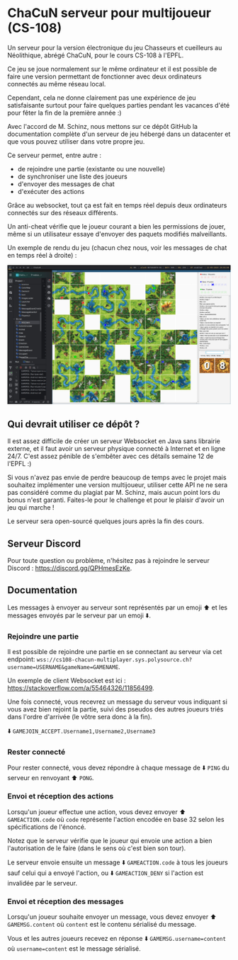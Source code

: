 # ChaCuN serveur pour multijoueur (CS-108)

Un serveur pour la version électronique du jeu Chasseurs et cueilleurs au Néolithique, abrégé ChaCuN, pour le cours CS-108 à l'EPFL.

Ce jeu se joue normalement sur le même ordinateur et il est possible de faire une version permettant de fonctionner avec deux ordinateurs connectés au même réseau local.

Cependant, cela ne donne clairement pas une expérience de jeu satisfaisante surtout pour faire quelques parties pendant les vacances d'été pour fêter la fin de la première année :)

Avec l'accord de M. Schinz, nous mettons sur ce dépôt GitHub la documentation complète d'un serveur de jeu hébergé dans un datacenter et que vous pouvez utiliser dans votre propre jeu.

Ce serveur permet, entre autre :
* de rejoindre une partie (existante ou une nouvelle)
* de synchroniser une liste des joueurs
* d'envoyer des messages de chat
* d'exécuter des actions

Grâce au websocket, tout ça est fait en temps réel depuis deux ordinateurs connectés sur des réseaux différents.

Un anti-cheat vérifie que le joueur courant a bien les permissions de jouer, même si un utilisateur essaye d'envoyer des paquets modifiés malveillants.

Un exemple de rendu du jeu (chacun chez nous, voir les messages de chat en temps réel à droite) :

![demo](demo.jpg)

## Qui devrait utiliser ce dépôt ?

Il est assez difficile de créer un serveur Websocket en Java sans librairie externe, et il faut avoir un serveur physique connecté à Internet et en ligne 24/7. C'est assez pénible de s'embêter avec ces détails semaine 12 de l'EPFL :)

Si vous n'avez pas envie de perdre beaucoup de temps avec le projet mais souhaitez implémenter une version multijoueur, utiliser cette API ne ne sera pas considéré comme du plagiat par M. Schinz, mais aucun point lors du bonus n'est garanti. Faites-le pour le challenge et pour le plaisir d'avoir un jeu qui marche !

Le serveur sera open-sourcé quelques jours après la fin des cours.

## Serveur Discord

Pour toute question ou problème, n'hésitez pas à rejoindre le serveur Discord : https://discord.gg/QPHmesEzKe.

## Documentation

Les messages à envoyer au serveur sont représentés par un emoji ⬆️ et les messages envoyés par le serveur par un emoji ⬇️.

### Rejoindre une partie

Il est possible de rejoindre une partie en se connectant au serveur via cet endpoint:
`wss://cs108-chacun-multiplayer.sys.polysource.ch?username=USERNAME&gameName=GAMENAME`.

Un exemple de client Websocket est ici : https://stackoverflow.com/a/55464326/11856499.

Une fois connecté, vous recevrez un message du serveur vous indiquant si vous avez bien rejoint la partie, suivi des pseudos des autres joueurs triés dans l'ordre d'arrivée (le vôtre sera donc à la fin).

⬇️ `GAMEJOIN_ACCEPT.Username1,Username2,Username3`

### Rester connecté

Pour rester connecté, vous devez répondre à chaque message de ⬇️ `PING` du serveur en renvoyant ⬆️ `PONG`.

### Envoi et réception des actions

Lorsqu'un joueur effectue une action, vous devez envoyer ⬆️ `GAMEACTION.code` où `code` représente l'action encodée en base 32 selon les spécifications de l'énoncé.

Notez que le serveur vérifie que le joueur qui envoie une action a bien l'autorisation de le faire (dans le sens où c'est bien son tour).

Le serveur envoie ensuite un message ⬇️ `GAMEACTION.code` à tous les joueurs sauf celui qui a envoyé l'action, ou ⬇️ `GAMEACTION_DENY` si l'action est invalidée par le serveur.

### Envoi et réception des messages

Lorsqu'un joueur souhaite envoyer un message, vous devez envoyer ⬆️ `GAMEMSG.content` où `content` est le contenu sérialisé du message.

Vous et les autres joueurs recevez en réponse ⬇️ `GAMEMSG.username=content` où `username=content` est le message sérialisé.
